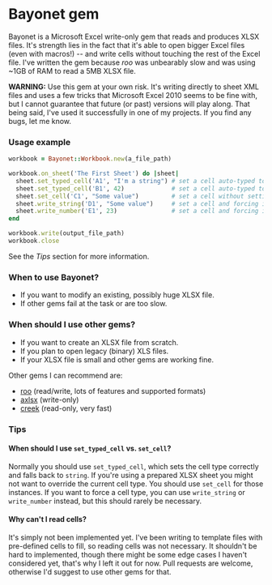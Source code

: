 # Bayonet gem

Bayonet is a Microsoft Excel write-only gem that reads and produces XLSX files.
It's strength lies in the fact that it's able to open bigger Excel files (even with macros!) -- and write cells without touching the rest of the Excel file. I've written the gem because *roo* was unbearably slow and was using ~1GB of RAM to read a 5MB XLSX file.


**WARNING:** Use this gem at your own risk. It's writing directly to sheet XML files and uses a few tricks that Microsoft Excel 2010 seems to be fine with, but I cannot guarantee that future (or past) versions will play along. That being said, I've used it successfully in one of my projects. If you find any bugs, let me know.

### Usage example

```ruby
workbook = Bayonet::Workbook.new(a_file_path)

workbook.on_sheet('The First Sheet') do |sheet|
  sheet.set_typed_cell('A1', "I'm a string") # set a cell auto-typed to a string
  sheet.set_typed_cell('B1', 42)             # set a cell auto-typed to a number
  sheet.set_cell('C1', "Some value")         # set a cell without setting its type
  sheet.write_string('D1', "Some value")     # set a cell and forcing it to be a string
  sheet.write_number('E1', 23)               # set a cell and forcing it to be a number
end

workbook.write(output_file_path)
workbook.close
```

See the *Tips* section for more information.

### When to use Bayonet?

* If you want to modify an existing, possibly huge XLSX file.
* If other gems fail at the task or are too slow.

### When should I use other gems?

* If you want to create an XLSX file from scratch.
* If you plan to open legacy (binary) XLS files.
* If your XLSX file is small and other gems are working fine.

Other gems I can recommend are:

* [roo](https://rubygems.org/gems/roo) (read/write, lots of features and supported formats)
* [axlsx](https://rubygems.org/gems/axlsx) (write-only)
* [creek](https://rubygems.org/gems/creek) (read-only, very fast)


### Tips

#### When should I use `set_typed_cell` vs. `set_cell`?

Normally you should use `set_typed_cell`, which sets the cell type correctly and falls back to `string`. If you're using a prepared XLSX sheet you might not want to override the current cell type. You should use `set_cell` for those instances. If you want to force a cell type, you can use `write_string` or `write_number` instead, but this should rarely be necessary.

#### Why can't I read cells?

It's simply not been implemented yet. I've been writing to template files with pre-defined cells to fill, so reading cells was not necessary. It shouldn't be hard to implemented, though there might be some edge cases I haven't considered yet, that's why I left it out for now. Pull requests are welcome, otherwise I'd suggest to use other gems for that.

